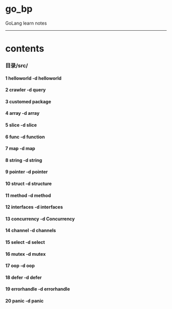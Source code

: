 # go_bp
GoLang learn notes

---
# contents
### 目录/src/
#### 1 helloworld -d helloworld
#### 2 crawler -d query
#### 3 customed package
#### 4 array -d array
#### 5 slice -d slice
#### 6 func -d function
#### 7 map -d map
#### 8 string -d string
#### 9 pointer -d pointer
#### 10 struct -d structure
#### 11 method -d method
#### 12 interfaces -d interfaces
#### 13 concurrency -d Concurrency
#### 14 channel -d channels
#### 15 select -d select
#### 16 mutex -d mutex
#### 17 oop -d oop
#### 18 defer -d defer
#### 19 errorhandle -d errorhandle
#### 20 panic -d panic
